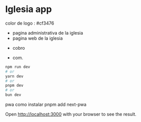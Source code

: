# Iglesia app
color de logo : #cf3476
- pagina administrativa de la iglesia
- pagina web de la iglesia
* cobro

* com.

```bash
npm run dev
# or
yarn dev
# or
pnpm dev
# or
bun dev
```
pwa
como instalar
pnpm add next-pwa


Open [http://localhost:3000](http://localhost:3000) with your browser to see the result.
